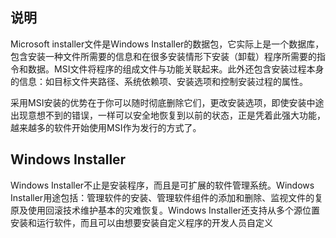 ## 说明
Microsoft installer文件是Windows Installer的数据包，它实际上是一个数据库，包含安装一种文件所需要的信息和在很多安装情形下安装（卸载）程序所需要的指令和数据。MSI文件将程序的组成文件与功能关联起来。此外还包含安装过程本身的信息：如目标文件夹路径、系统依赖项、安装选项和控制安装过程的属性。  

采用MSI安装的优势在于你可以随时彻底删除它们，更改安装选项，即使安装中途出现意想不到的错误，一样可以安全地恢复到以前的状态，正是凭着此强大功能，越来越多的软件开始使用MSI作为发行的方式了。

## Windows Installer
Windows Installer不止是安装程序，而且是可扩展的软件管理系统。Windows Installer用途包括：管理软件的安装、管理软件组件的添加和删除、监视文件的复原及使用回滚技术维护基本的灾难恢复。Windows Installer还支持从多个源位置安装和运行软件，而且可以由想要安装自定义程序的开发人员自定义